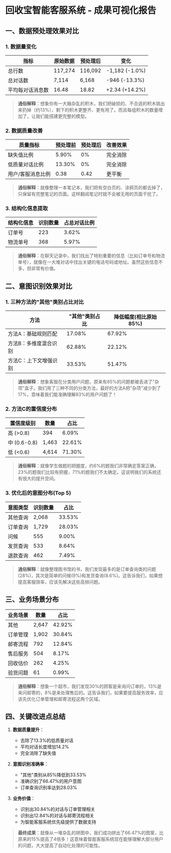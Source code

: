 # 回收宝智能客服系统 - 成果可视化报告

## 一、数据预处理效果对比

### 1. 数据量变化

| 指标 | 原始数据 | 预处理后 | 变化 |
|------|----------|----------|------|
| 总行数 | 117,274 | 116,092 | -1,182 (-1.0%) |
| 总对话数 | 7,114 | 6,168 | -946 (-13.3%) |
| 平均每对话消息数 | 16.48 | 18.82 | +2.34 (+14.2%) |

> **通俗解释**：想象你有一大箱杂乱的积木，我们把破损的、不合适的积木挑出来扔掉（约13%），剩下的积木更整齐、更有用了。而且每组积木的数量增加了，让我们能搭建更完整的模型。

### 2. 数据质量改善

| 质量指标 | 预处理前 | 预处理后 | 改善效果 |
|----------|----------|----------|----------|
| 缺失值比例 | 5.90% | 0% | 完全消除 |
| 低质量对话比例 | 13.30% | 0% | 完全消除 |
| 用户/客服消息比例 | 0.38 | 0.42 | 更平衡 |

> **通俗解释**：就像整理一本笔记本，我们把有空白页的、涂鸦页的都去掉了，只保留有完整笔记的页面。这样翻阅笔记时就不会被无用的页面干扰了。

### 3. 结构化信息提取

| 结构化信息 | 识别数量 | 占总对话比例 |
|------------|----------|--------------|
| 订单号 | 223 | 3.62% |
| 物流单号 | 368 | 5.97% |

> **通俗解释**：在聊天记录中，我们找出了特别重要的信息（比如订单号和物流单号），就像在一大堆对话中找出关键的电话号码或地址。虽然这些信息不多，但非常有价值。

## 二、意图识别效果对比

### 1. 三种方法的"其他"类别占比对比

| 方法 | "其他"类别占比 | 降低幅度(相比原始85%) |
|------|----------------|------------------------|
| 方法A：基础规则匹配 | 17.08% | 67.92% |
| 方法B：多维度混合识别 | 62.88% | 22.12% |
| 方法C：上下文增强识别 | 33.53% | 51.47% |

> **通俗解释**：想象客服在分类用户问题，原来有85%的问题都被丢进了"杂项"盒子。我们用了三种不同的分类方法，最好的方法A把"杂项"减少到了17%，意味着我们能准确理解83%的用户问题了！

### 2. 方法C的置信度分布

| 置信度级别 | 数量 | 占比 |
|------------|------|------|
| 高 (>0.8) | 394 | 6.09% |
| 中 (0.6-0.8) | 1,463 | 22.61% |
| 低 (<0.6) | 4,614 | 71.30% |

> **通俗解释**：就像学生做题的把握度，约6%的题我们非常确定答案正确，23%的题我们比较有把握，71%的题我们不太确定。这说明我们的系统还有很大的提升空间。

### 3. 优化后的意图分布(Top 5)

| 意图类型 | 识别数量 | 占比 |
|----------|----------|------|
| 其他查询 | 2,068 | 33.53% |
| 订单查询 | 1,729 | 28.03% |
| 问候 | 555 | 9.00% |
| 发货查询 | 533 | 8.64% |
| 退款查询 | 462 | 7.49% |

> **通俗解释**：就像整理图书馆的书，我们发现最多的是订单查询类的问题(28%)，其次是简单的问候(9%)和发货查询(8.6%)。这告诉我们，如果想提高客服效率，应该先解决这些高频问题。

## 三、业务场景分布

| 业务场景 | 数量 | 占比 |
|----------|------|------|
| 其他 | 2,647 | 42.92% |
| 订单管理 | 1,902 | 30.84% |
| 邮寄流程 | 792 | 12.84% |
| 售后服务 | 504 | 8.17% |
| 回收估价 | 262 | 4.25% |
| 验货问题 | 61 | 0.99% |

> **通俗解释**：想象一个超市，我们发现30%的顾客是来询问订单的，13%是来问邮寄的，8%是来处理售后的。这告诉我们，如果要提高服务效率，应该先优化订单管理和邮寄流程这两个区域。

## 四、关键改进点总结

1. **数据质量提升**：
   - 去除了13.3%的低质量对话
   - 平均对话长度增加14.2%
   - 完全消除了缺失值

2. **意图识别准确率**：
   - "其他"类别从85%降低到33.53%
   - 准确识别了66.47%的用户意图
   - 订单查询识别率达到28.03%

3. **业务价值**：
   - 识别出30.84%的对话与订单管理相关
   - 识别出12.84%的对话与邮寄流程相关
   - 为智能客服系统优先级提供了数据支持

> **最终成果**：就像从一堆杂乱的拼图中，我们成功拼出了66.47%的图案，比原来的15%提高了4倍多！这意味着智能客服系统现在能够理解大部分用户的问题，大大提高了自动化处理的可能性。
